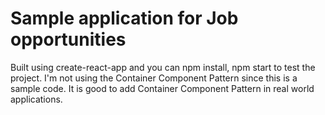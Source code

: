 # Sample application for Job opportunities
Built using create-react-app and you can npm install, npm start to test the project. I'm not using the Container Component Pattern since this is a sample code. It is good to add Container Component Pattern in real world applications. 
